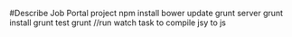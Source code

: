 #Describe Job Portal project
npm install
bower update
grunt server
grunt install
grunt test
grunt //run watch task to compile jsy to js